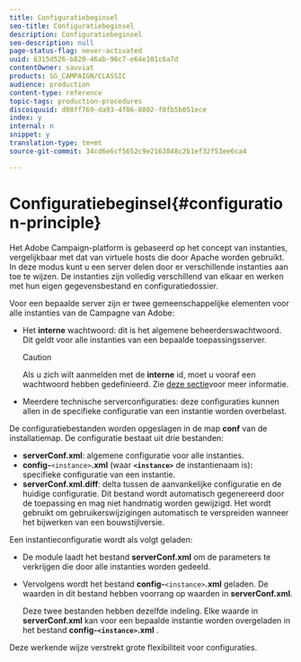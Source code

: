 ```yaml
---
title: Configuratiebeginsel
seo-title: Configuratiebeginsel
description: Configuratiebeginsel
seo-description: null
page-status-flag: never-activated
uuid: 6315d526-b820-46ab-96c7-e64e101c6a7d
contentOwner: sauviat
products: SG_CAMPAIGN/CLASSIC
audience: production
content-type: reference
topic-tags: production-procedures
discoiquuid: d08ff769-da93-4f86-8802-f0fb5b051ece
index: y
internal: n
snippet: y
translation-type: tm+mt
source-git-commit: 34cd6e6cf5652c9e2163848c2b1ef32f53ee6ca4

---
```



# Configuratiebeginsel{#configuration-principle}

Het Adobe Campaign-platform is gebaseerd op het concept van instanties, vergelijkbaar met dat van virtuele hosts die door Apache worden gebruikt. In deze modus kunt u een server delen door er verschillende instanties aan toe te wijzen. De instanties zijn volledig verschillend van elkaar en werken met hun eigen gegevensbestand en configuratiedossier.

Voor een bepaalde server zijn er twee gemeenschappelijke elementen voor alle instanties van de Campagne van Adobe:

* Het **interne** wachtwoord: dit is het algemene beheerderswachtwoord. Dit geldt voor alle instanties van een bepaalde toepassingsserver.

   >[!CAUTION]
   >
   >Als u zich wilt aanmelden met de **interne** id, moet u vooraf een wachtwoord hebben gedefinieerd. Zie [deze sectie](../../installation/using/campaign-server-configuration.md#internal-identifier)voor meer informatie.

* Meerdere technische serverconfiguraties: deze configuraties kunnen allen in de specifieke configuratie van een instantie worden overbelast.

De configuratiebestanden worden opgeslagen in de map **conf** van de installatiemap. De configuratie bestaat uit drie bestanden:

* **serverConf.xml**: algemene configuratie voor alle instanties.
* **config-**`<instance>`**.xml** (waar **`<instance>`** de instantienaam is): specifieke configuratie van een instantie.
* **serverConf.xml.diff**: delta tussen de aanvankelijke configuratie en de huidige configuratie. Dit bestand wordt automatisch gegenereerd door de toepassing en mag niet handmatig worden gewijzigd. Het wordt gebruikt om gebruikerswijzigingen automatisch te verspreiden wanneer het bijwerken van een bouwstijlversie.

Een instantieconfiguratie wordt als volgt geladen:

* De module laadt het bestand **serverConf.xml** om de parameters te verkrijgen die door alle instanties worden gedeeld.
* Vervolgens wordt het bestand **config-**`<instance>`**.xml** geladen. De waarden in dit bestand hebben voorrang op waarden in **serverConf.xml**.

   Deze twee bestanden hebben dezelfde indeling. Elke waarde in **serverConf.xml** kan voor een bepaalde instantie worden overgeladen in het bestand **config-`<instance>`.xml** .

Deze werkende wijze verstrekt grote flexibiliteit voor configuraties.

